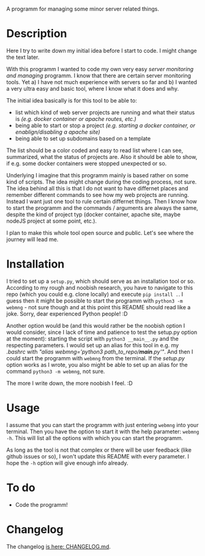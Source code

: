 A programm for managing some minor server related things.

# Description

Here I try to write down my initial idea before I start to code. I might change the text later.

With this programm I wanted to code my own very easy _server monitoring and managing_ programm. I know that there are certain server monitoring tools. Yet a) I have not much experience with servers so far and b) I wanted a very ultra easy and basic tool, where I know what it does and why.

The initial idea basically is for this tool to be able to:

- list which kind of web server projects are running and what their status is _(e.g. docker container or apache routes, etc.)_
- being able to start or stop a project _(e.g. starting a docker container, or enablign/disabling a apache site)_
- being able to set up subdomains based on a template

The list should be a color coded and easy to read list where I can see, summarized, what the status of projects are. Also it should be able to show, if e.g. some docker containers were stopped unexpected or so.

Underlying I imagine that this programm mainly is based rather on some kind of scripts. The idea might change during the coding process, not sure. The idea behind all this is that I do not want to have differnet places and remember different commands to see how my web projects are running. Instead I want just one tool to rule certain differnet things. Then I know how to start the programm and the commands / arguments are always the same, despite the kind of project typ (docker container, apache site, maybe nodeJS project at some point, etc.).

I plan to make this whole tool open source and public. Let's see where the journey will lead me.

# Installation

I tried to set up a `setup.py`, which should serve as an installation tool or so. According to my rough and noobish research, you have to navigate to this repo (which you could e.g. clone locally) and execute `pip install .`. I guess then it might be possible to start the programm with `python3 -m webmng` - not sure though and at this point this README should read like a joke. Sorry, dear experienced Python people! :D

Another option would be (and this would rather be the noobish option I would consider, since I lack of time and patience to test the setup.py option at the moment): starting the script with `python3 __main__.py` and the respecting parameters. I would set up an alias for this tool in e.g. my _.bashrc_ with _"alias webmng='python3 path_to_repo/__main__.py'"_. And then I could start the programm with `webmng` from the terminal. If the _setup.py_ option works as I wrote, you also might be able to set up an alias for the command `python3 -m webmng`, not sure.

The more I write down, the more noobish I feel. :D

# Usage

I assume that you can start the programm with just entering `webmng` into your terminal. Then you have the option to start it with the help parameter: `webmng -h`. This will list all the options with which you can start the programm.

As long as the tool is not that complex or there will be user feedback (like github issues or so), I won't update this README with every parameter. I hope the `-h` option will give enough info already.

# To do

- Code the programm!

# Changelog

The changelog [is here: CHANGELOG.md](CHANGELOG.md).
